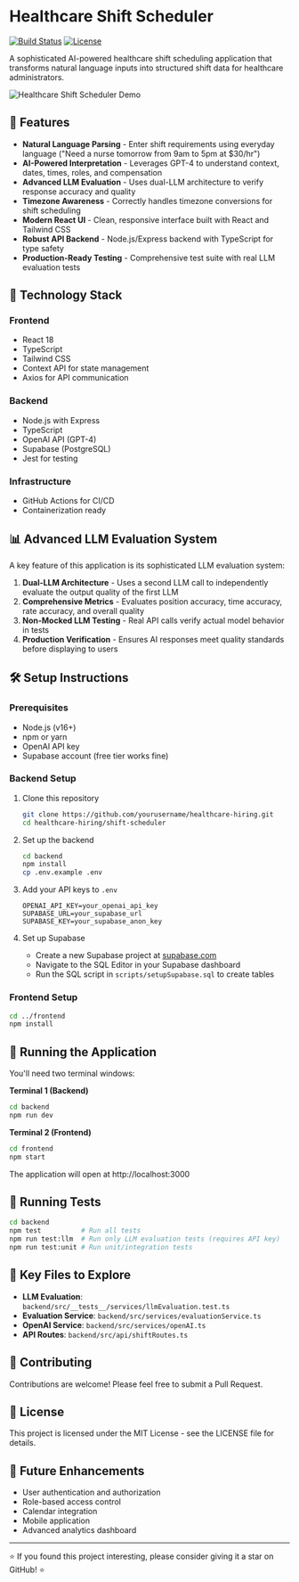 # Healthcare Shift Scheduler

[![Build Status](https://img.shields.io/badge/build-passing-brightgreen.svg)](https://github.com/yourusername/healthcare-hiring)
[![License](https://img.shields.io/badge/license-MIT-blue.svg)](https://opensource.org/licenses/MIT)

A sophisticated AI-powered healthcare shift scheduling application that transforms natural language inputs into structured shift data for healthcare administrators.

![Healthcare Shift Scheduler Demo](./assets/demo-screenshot.png)

## 🚀 Features

- **Natural Language Parsing** - Enter shift requirements using everyday language ("Need a nurse tomorrow from 9am to 5pm at $30/hr")
- **AI-Powered Interpretation** - Leverages GPT-4 to understand context, dates, times, roles, and compensation
- **Advanced LLM Evaluation** - Uses dual-LLM architecture to verify response accuracy and quality
- **Timezone Awareness** - Correctly handles timezone conversions for shift scheduling
- **Modern React UI** - Clean, responsive interface built with React and Tailwind CSS
- **Robust API Backend** - Node.js/Express backend with TypeScript for type safety
- **Production-Ready Testing** - Comprehensive test suite with real LLM evaluation tests

## 🔧 Technology Stack

### Frontend

- React 18
- TypeScript
- Tailwind CSS
- Context API for state management
- Axios for API communication

### Backend

- Node.js with Express
- TypeScript
- OpenAI API (GPT-4)
- Supabase (PostgreSQL)
- Jest for testing

### Infrastructure

- GitHub Actions for CI/CD
- Containerization ready

## 📊 Advanced LLM Evaluation System

A key feature of this application is its sophisticated LLM evaluation system:

1. **Dual-LLM Architecture** - Uses a second LLM call to independently evaluate the output quality of the first LLM
2. **Comprehensive Metrics** - Evaluates position accuracy, time accuracy, rate accuracy, and overall quality
3. **Non-Mocked LLM Testing** - Real API calls verify actual model behavior in tests
4. **Production Verification** - Ensures AI responses meet quality standards before displaying to users

## 🛠️ Setup Instructions

### Prerequisites

- Node.js (v16+)
- npm or yarn
- OpenAI API key
- Supabase account (free tier works fine)

### Backend Setup

1. Clone this repository

   ```bash
   git clone https://github.com/yourusername/healthcare-hiring.git
   cd healthcare-hiring/shift-scheduler
   ```

2. Set up the backend

   ```bash
   cd backend
   npm install
   cp .env.example .env
   ```

3. Add your API keys to `.env`

   ```
   OPENAI_API_KEY=your_openai_api_key
   SUPABASE_URL=your_supabase_url
   SUPABASE_KEY=your_supabase_anon_key
   ```

4. Set up Supabase
   - Create a new Supabase project at [supabase.com](https://supabase.com)
   - Navigate to the SQL Editor in your Supabase dashboard
   - Run the SQL script in `scripts/setupSupabase.sql` to create tables

### Frontend Setup

```bash
cd ../frontend
npm install
```

## 🚀 Running the Application

You'll need two terminal windows:

**Terminal 1 (Backend)**

```bash
cd backend
npm run dev
```

**Terminal 2 (Frontend)**

```bash
cd frontend
npm start
```

The application will open at http://localhost:3000

## 🧪 Running Tests

```bash
cd backend
npm test          # Run all tests
npm run test:llm  # Run only LLM evaluation tests (requires API key)
npm run test:unit # Run unit/integration tests
```

## 📝 Key Files to Explore

- **LLM Evaluation**: `backend/src/__tests__/services/llmEvaluation.test.ts`
- **Evaluation Service**: `backend/src/services/evaluationService.ts`
- **OpenAI Service**: `backend/src/services/openAI.ts`
- **API Routes**: `backend/src/api/shiftRoutes.ts`

## 🤝 Contributing

Contributions are welcome! Please feel free to submit a Pull Request.

## 📄 License

This project is licensed under the MIT License - see the LICENSE file for details.

## 🔮 Future Enhancements

- User authentication and authorization
- Role-based access control
- Calendar integration
- Mobile application
- Advanced analytics dashboard

---

⭐️ If you found this project interesting, please consider giving it a star on GitHub! ⭐️
